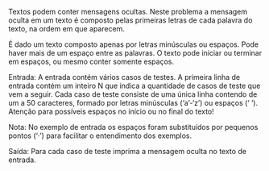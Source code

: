 Textos podem conter mensagens ocultas. Neste problema a mensagem oculta em um texto é composto pelas primeiras letras de cada palavra do texto, na ordem em que aparecem.

É dado um texto composto apenas por letras minúsculas ou espaços. Pode haver mais de um espaço entre as palavras. O texto pode iniciar ou terminar em espaços, ou mesmo conter somente espaços.

Entrada: A entrada contém vários casos de testes. A primeira linha de entrada contém um inteiro N que indica a quantidade de casos de teste que vem a seguir. Cada caso de teste consiste de uma única linha contendo de um a 50 caracteres, formado por letras minúsculas (‘a’-‘z’) ou espaços (‘ ’). Atenção para possíveis espaços no início ou no final do texto!

Nota: No exemplo de entrada os espaços foram substituídos por pequenos pontos (‘·’) para facilitar o entendimento dos exemplos.

Saída: Para cada caso de teste imprima a mensagem oculta no texto de entrada.
